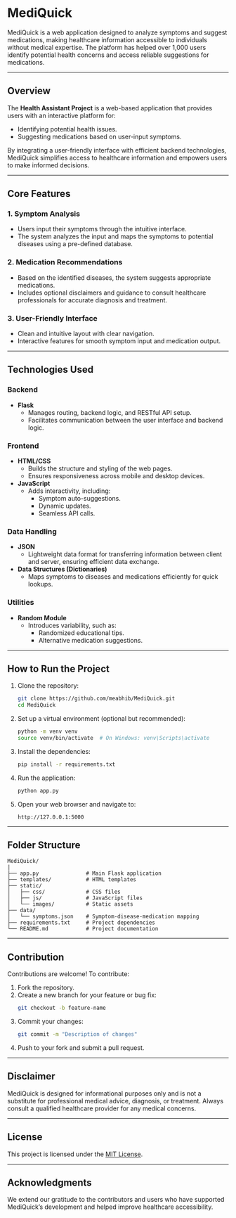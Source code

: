 # MediQuick

MediQuick is a web application designed to analyze symptoms and suggest medications, making healthcare information accessible to individuals without medical expertise. The platform has helped over 1,000 users identify potential health concerns and access reliable suggestions for medications.

---

## Overview

The **Health Assistant Project** is a web-based application that provides users with an interactive platform for:

- Identifying potential health issues.
- Suggesting medications based on user-input symptoms.

By integrating a user-friendly interface with efficient backend technologies, MediQuick simplifies access to healthcare information and empowers users to make informed decisions.

---

## Core Features

### 1. Symptom Analysis
- Users input their symptoms through the intuitive interface.
- The system analyzes the input and maps the symptoms to potential diseases using a pre-defined database.

### 2. Medication Recommendations
- Based on the identified diseases, the system suggests appropriate medications.
- Includes optional disclaimers and guidance to consult healthcare professionals for accurate diagnosis and treatment.

### 3. User-Friendly Interface
- Clean and intuitive layout with clear navigation.
- Interactive features for smooth symptom input and medication output.

---

## Technologies Used

### **Backend**
- **Flask**
  - Manages routing, backend logic, and RESTful API setup.
  - Facilitates communication between the user interface and backend logic.

### **Frontend**
- **HTML/CSS**
  - Builds the structure and styling of the web pages.
  - Ensures responsiveness across mobile and desktop devices.
- **JavaScript**
  - Adds interactivity, including:
    - Symptom auto-suggestions.
    - Dynamic updates.
    - Seamless API calls.

### **Data Handling**
- **JSON**
  - Lightweight data format for transferring information between client and server, ensuring efficient data exchange.
- **Data Structures (Dictionaries)**
  - Maps symptoms to diseases and medications efficiently for quick lookups.

### **Utilities**
- **Random Module**
  - Introduces variability, such as:
    - Randomized educational tips.
    - Alternative medication suggestions.

---

## How to Run the Project

1. Clone the repository:
   ```bash
   git clone https://github.com/meabhib/MediQuick.git
   cd MediQuick
   ```

2. Set up a virtual environment (optional but recommended):
   ```bash
   python -m venv venv
   source venv/bin/activate  # On Windows: venv\Scripts\activate
   ```

3. Install the dependencies:
   ```bash
   pip install -r requirements.txt
   ```

4. Run the application:
   ```bash
   python app.py
   ```

5. Open your web browser and navigate to:
   ```
   http://127.0.0.1:5000
   ```

---

## Folder Structure

```
MediQuick/
|
├── app.py               # Main Flask application
├── templates/           # HTML templates
├── static/
│   ├── css/             # CSS files
│   ├── js/              # JavaScript files
│   └── images/          # Static assets
├── data/
│   └── symptoms.json    # Symptom-disease-medication mapping
├── requirements.txt     # Project dependencies
└── README.md            # Project documentation
```

---

## Contribution

Contributions are welcome! To contribute:

1. Fork the repository.
2. Create a new branch for your feature or bug fix:
   ```bash
   git checkout -b feature-name
   ```
3. Commit your changes:
   ```bash
   git commit -m "Description of changes"
   ```
4. Push to your fork and submit a pull request.

---

## Disclaimer

MediQuick is designed for informational purposes only and is not a substitute for professional medical advice, diagnosis, or treatment. Always consult a qualified healthcare provider for any medical concerns.

---

## License

This project is licensed under the [MIT License](LICENSE).

---

## Acknowledgments

We extend our gratitude to the contributors and users who have supported MediQuick’s development and helped improve healthcare accessibility.
